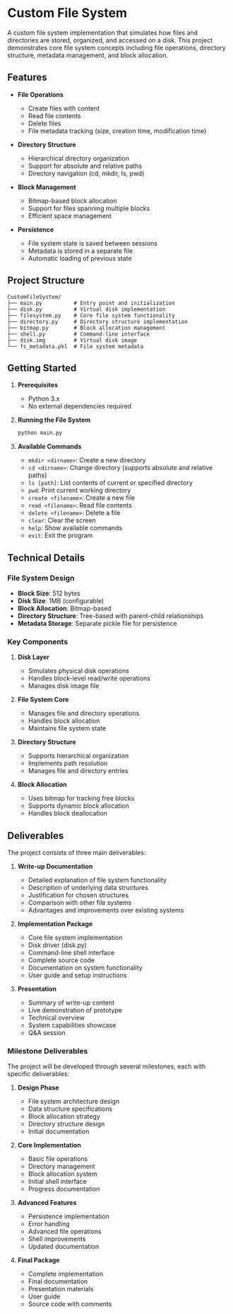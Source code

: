 # Custom File System

A custom file system implementation that simulates how files and directories are stored, organized, and accessed on a disk. This project demonstrates core file system concepts including file operations, directory structure, metadata management, and block allocation.

## Features

- **File Operations**
  - Create files with content
  - Read file contents
  - Delete files
  - File metadata tracking (size, creation time, modification time)

- **Directory Structure**
  - Hierarchical directory organization
  - Support for absolute and relative paths
  - Directory navigation (cd, mkdir, ls, pwd)

- **Block Management**
  - Bitmap-based block allocation
  - Support for files spanning multiple blocks
  - Efficient space management

- **Persistence**
  - File system state is saved between sessions
  - Metadata is stored in a separate file
  - Automatic loading of previous state

## Project Structure

```
CustomFileSystem/
├── main.py          # Entry point and initialization
├── disk.py          # Virtual disk implementation
├── filesystem.py    # Core file system functionality
├── directory.py     # Directory structure implementation
├── bitmap.py        # Block allocation management
├── shell.py         # Command-line interface
├── disk.img         # Virtual disk image
└── fs_metadata.pkl  # File system metadata
```

## Getting Started

1. **Prerequisites**
   - Python 3.x
   - No external dependencies required

2. **Running the File System**
   ```bash
   python main.py
   ```

3. **Available Commands**
   - `mkdir <dirname>`: Create a new directory
   - `cd <dirname>`: Change directory (supports absolute and relative paths)
   - `ls [path]`: List contents of current or specified directory
   - `pwd`: Print current working directory
   - `create <filename>`: Create a new file
   - `read <filename>`: Read file contents
   - `delete <filename>`: Delete a file
   - `clear`: Clear the screen
   - `help`: Show available commands
   - `exit`: Exit the program

## Technical Details

### File System Design

- **Block Size**: 512 bytes
- **Disk Size**: 1MB (configurable)
- **Block Allocation**: Bitmap-based
- **Directory Structure**: Tree-based with parent-child relationships
- **Metadata Storage**: Separate pickle file for persistence

### Key Components

1. **Disk Layer**
   - Simulates physical disk operations
   - Handles block-level read/write operations
   - Manages disk image file

2. **File System Core**
   - Manages file and directory operations
   - Handles block allocation
   - Maintains file system state

3. **Directory Structure**
   - Supports hierarchical organization
   - Implements path resolution
   - Manages file and directory entries

4. **Block Allocation**
   - Uses bitmap for tracking free blocks
   - Supports dynamic block allocation
   - Handles block deallocation

## Deliverables

The project consists of three main deliverables:

1. **Write-up Documentation**
   - Detailed explanation of file system functionality
   - Description of underlying data structures
   - Justification for chosen structures
   - Comparison with other file systems
   - Advantages and improvements over existing systems

2. **Implementation Package**
   - Core file system implementation
   - Disk driver (disk.py)
   - Command-line shell interface
   - Complete source code
   - Documentation on system functionality
   - User guide and setup instructions

3. **Presentation**
   - Summary of write-up content
   - Live demonstration of prototype
   - Technical overview
   - System capabilities showcase
   - Q&A session

### Milestone Deliverables

The project will be developed through several milestones, each with specific deliverables:

1. **Design Phase**
   - File system architecture design
   - Data structure specifications
   - Block allocation strategy
   - Directory structure design
   - Initial documentation

2. **Core Implementation**
   - Basic file operations
   - Directory management
   - Block allocation system
   - Initial shell interface
   - Progress documentation

3. **Advanced Features**
   - Persistence implementation
   - Error handling
   - Advanced file operations
   - Shell improvements
   - Updated documentation

4. **Final Package**
   - Complete implementation
   - Final documentation
   - Presentation materials
   - User guide
   - Source code with comments
